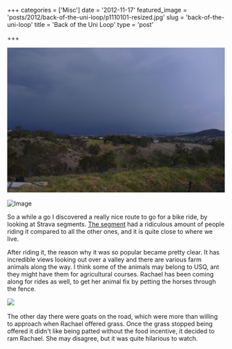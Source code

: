 +++
categories = ['Misc']
date = '2012-11-17'
featured_image = 'posts/2012/back-of-the-uni-loop/p1110101-resized.jpg'
slug = 'back-of-the-uni-loop'
title = 'Back of the Uni Loop'
type = 'post'

+++

![P1110101.resized](p1110101-resized.jpg)

![Image](2012-10-13-16-57-34.jpg)

So a while a go I discovered a really nice route to go for a bike ride, by looking at Strava segments. [The segment](http://app.strava.com/segments/696370) had a ridiculous amount of people riding it compared to all the other ones, and it is quite close to where we live.

After riding it, the reason why it was so popular became pretty clear. It has incredible views looking out over a valley and there are various farm animals along the way. I think some of the animals may belong to USQ, ant they might have them for agricultural courses. Rachael has been coming along for rides as well, to get her animal fix by petting the horses through the fence.

![](2012-11-05-17-46-31.jpg)

The other day there were goats on the road, which were more than willing to approach when Rachael offered grass. Once the grass stopped being offered it didn't like being patted without the food incentive, it decided to ram Rachael. She may disagree, but it was quite hilarious to watch.